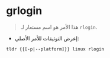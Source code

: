 # grlogin

> هذا الأمر هو اسم مستعار لـ `rlogin`.

- إعرض التوثيقات للأمر الأصلي:

`tldr {{[-p|--platform]}} linux rlogin`
